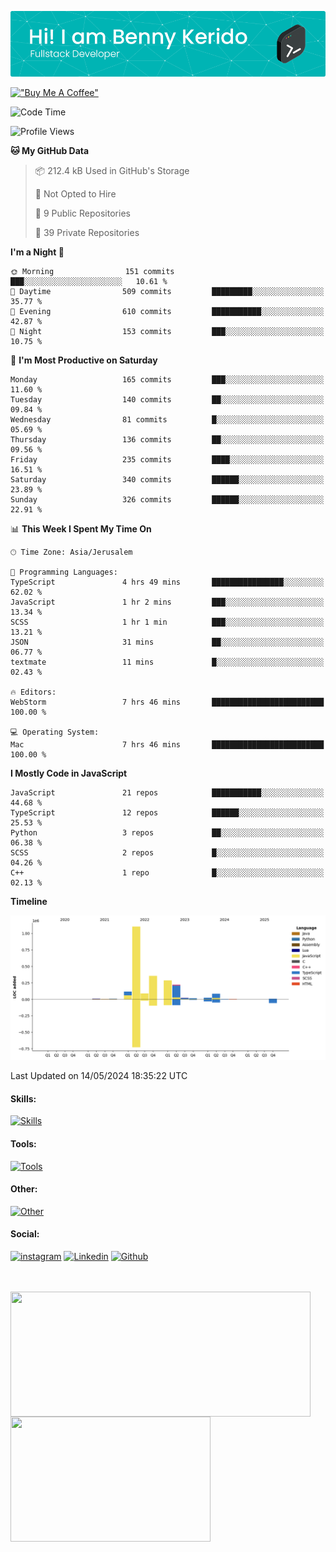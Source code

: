 ![Header](./header.png)

[!["Buy Me A Coffee"](https://img.shields.io/badge/%F0%9F%8D%BABuy%20Me%20A%20Beer-black.svg)](https://www.buymeacoffee.com/bennykerido)&nbsp;
<!--START_SECTION:waka-->
![Code Time](http://img.shields.io/badge/Code%20Time-643%20hrs%2019%20mins-blue)

![Profile Views](http://img.shields.io/badge/Profile%20Views-0-blue)

**🐱 My GitHub Data** 

> 📦 212.4 kB Used in GitHub's Storage 
 > 
> 🚫 Not Opted to Hire
 > 
> 📜 9 Public Repositories 
 > 
> 🔑 39 Private Repositories 
 > 
**I'm a Night 🦉** 

```text
🌞 Morning                151 commits         ███░░░░░░░░░░░░░░░░░░░░░░   10.61 % 
🌆 Daytime                509 commits         █████████░░░░░░░░░░░░░░░░   35.77 % 
🌃 Evening                610 commits         ███████████░░░░░░░░░░░░░░   42.87 % 
🌙 Night                  153 commits         ███░░░░░░░░░░░░░░░░░░░░░░   10.75 % 
```
📅 **I'm Most Productive on Saturday** 

```text
Monday                   165 commits         ███░░░░░░░░░░░░░░░░░░░░░░   11.60 % 
Tuesday                  140 commits         ██░░░░░░░░░░░░░░░░░░░░░░░   09.84 % 
Wednesday                81 commits          █░░░░░░░░░░░░░░░░░░░░░░░░   05.69 % 
Thursday                 136 commits         ██░░░░░░░░░░░░░░░░░░░░░░░   09.56 % 
Friday                   235 commits         ████░░░░░░░░░░░░░░░░░░░░░   16.51 % 
Saturday                 340 commits         ██████░░░░░░░░░░░░░░░░░░░   23.89 % 
Sunday                   326 commits         ██████░░░░░░░░░░░░░░░░░░░   22.91 % 
```


📊 **This Week I Spent My Time On** 

```text
🕑︎ Time Zone: Asia/Jerusalem

💬 Programming Languages: 
TypeScript               4 hrs 49 mins       ████████████████░░░░░░░░░   62.02 % 
JavaScript               1 hr 2 mins         ███░░░░░░░░░░░░░░░░░░░░░░   13.34 % 
SCSS                     1 hr 1 min          ███░░░░░░░░░░░░░░░░░░░░░░   13.21 % 
JSON                     31 mins             ██░░░░░░░░░░░░░░░░░░░░░░░   06.77 % 
textmate                 11 mins             █░░░░░░░░░░░░░░░░░░░░░░░░   02.43 % 

🔥 Editors: 
WebStorm                 7 hrs 46 mins       █████████████████████████   100.00 % 

💻 Operating System: 
Mac                      7 hrs 46 mins       █████████████████████████   100.00 % 
```

**I Mostly Code in JavaScript** 

```text
JavaScript               21 repos            ███████████░░░░░░░░░░░░░░   44.68 % 
TypeScript               12 repos            ██████░░░░░░░░░░░░░░░░░░░   25.53 % 
Python                   3 repos             ██░░░░░░░░░░░░░░░░░░░░░░░   06.38 % 
SCSS                     2 repos             █░░░░░░░░░░░░░░░░░░░░░░░░   04.26 % 
C++                      1 repo              █░░░░░░░░░░░░░░░░░░░░░░░░   02.13 % 
```



**Timeline**

![Lines of Code chart](https://raw.githubusercontent.com/bennykerido/bennykerido/main/assets/bar_graph.png)


 Last Updated on 14/05/2024 18:35:22 UTC
<!--END_SECTION:waka-->
#### Skills:
[![Skills](https://skillicons.dev/icons?i=js,ts,html,css,py&perline=5&theme=dark)](https://skillicons.dev)

#### Tools:
[![Tools](https://skillicons.dev/icons?i=react,nextjs,redux,nestjs,nodejs,express,sass,jquery&perline=5&theme=dark)](https://skillicons.dev)

#### Other:
[![Other](https://skillicons.dev/icons?i=bun,git,firebase,idea,postman,netlify,mongodb,materialui,figma,docker,eclipse,ps,ai,xd&perline=5&theme=dark)](https://skillicons.dev)

#### Social:
[![instagram](https://skillicons.dev/icons?i=instagram&perline=5&theme=dark)](https://www.instagram.com/bennykerido)
[![Linkedin](https://skillicons.dev/icons?i=linkedin&perline=5&theme=dark)](https://www.linkedin.com/in/bennykerido)
[![Github](https://skillicons.dev/icons?i=github&perline=5&theme=dark)](https://www.github.com/bennykerido)

<br/>
<br/>

<a href="https://github.com/bennykerido">
  <img height=200 width=480 align="center" src="https://github-readme-stats.vercel.app/api?username=bennykerido&hide=prs,contribs&show_icons=true&card_width=320" />
</a>
<a href="https://github.com/bennykerido">
  <img height=200 width=320 align="center" src="https://github-readme-stats.vercel.app/api/top-langs/?username=bennykerido&layout=compact&card_width=320" />
</a>

